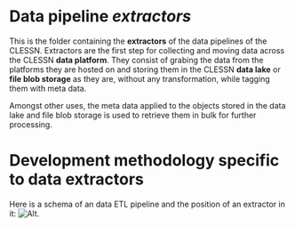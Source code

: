 # Data pipeline *extractors*
This is the folder containing the **extractors** of the data pipelines of the CLESSN. Extractors are the first step for collecting and moving data across the CLESSN **data platform**.  They consist of grabing the data from the platforms they are hosted on and storing them in the CLESSN **data lake** or **file blob storage** as they are, without any transformation, while tagging them with meta data.

Amongst other uses, the meta data applied to the objects stored in the data lake and file blob storage is used to retrieve them in bulk for further processing.

# Development methodology specific to data extractors
Here is a schema of an data ETL pipeline and the position of an extractor in it:
![Alt](https://github.com/clessn/diagrams/blob/master/infra/pipeline_schema.drawio.png).
